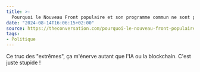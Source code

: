 ```yaml
---
title: >-
  Pourquoi le Nouveau Front populaire et son programme commun ne sont pas d’« extrême gauche »
date: "2024-08-14T16:06:15+02:00"
source: https://theconversation.com/pourquoi-le-nouveau-front-populaire-et-son-programme-commun-ne-sont-pas-d-extreme-gauche-233845
tags:
- Politique
---
```

Ce truc des "extrêmes", ça m'énerve autant que l'IA ou la blockchain. C'est juste stupide !